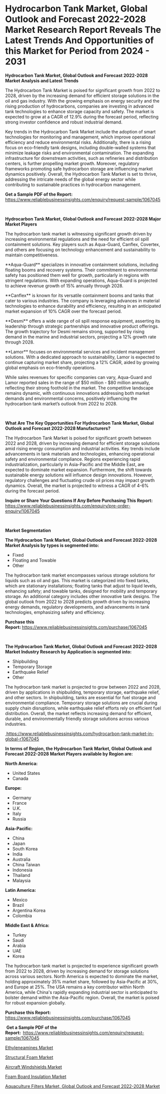 <p><h1>Hydrocarbon Tank Market, Global Outlook and Forecast 2022-2028 Market Research Report Reveals The Latest Trends And Opportunities of this Market for Period from 2024 - 2031</h1></p><p><strong>Hydrocarbon Tank Market, Global Outlook and Forecast 2022-2028 Market Analysis and Latest Trends</strong></p>
<p><p>The Hydrocarbon Tank Market is poised for significant growth from 2022 to 2028, driven by the increasing demand for efficient storage solutions in the oil and gas industry. With the growing emphasis on energy security and the rising production of hydrocarbons, companies are investing in advanced tank technologies to enhance storage capacity and safety. The market is expected to grow at a CAGR of 12.9% during the forecast period, reflecting strong investor confidence and robust industrial demand.</p><p>Key trends in the Hydrocarbon Tank Market include the adoption of smart technologies for monitoring and management, which improve operational efficiency and reduce environmental risks. Additionally, there is a rising focus on eco-friendly tank designs, including double-walled systems that minimize leakage risks and environmental contamination. The expanding infrastructure for downstream activities, such as refineries and distribution centers, is further propelling market growth. Moreover, regulatory frameworks promoting safe hydrocarbon storage are influencing market dynamics positively. Overall, the Hydrocarbon Tank Market is set to thrive, addressing the intricate needs of the global energy sector while contributing to sustainable practices in hydrocarbon management.</p></p>
<p><strong>Get a Sample PDF of the Report:&nbsp;</strong> <a href="https://www.reliablebusinessinsights.com/enquiry/request-sample/1067045">https://www.reliablebusinessinsights.com/enquiry/request-sample/1067045</a></p>
<p>&nbsp;</p>
<p><strong>Hydrocarbon Tank Market, Global Outlook and Forecast 2022-2028 Major Market Players</strong></p>
<p><p>The hydrocarbon tank market is witnessing significant growth driven by increasing environmental regulations and the need for efficient oil spill containment solutions. Key players such as Aqua-Guard, Canflex, Covertex, and others are focusing on technology enhancement and sustainability to maintain competitiveness.</p><p>**Aqua-Guard** specializes in innovative containment solutions, including floating booms and recovery systems. Their commitment to environmental safety has positioned them well for growth, particularly in regions with stringent regulations. With expanding operations, Aqua-Guard is projected to achieve revenue growth of 15% annually through 2028.</p><p>**Canflex** is known for its versatile containment booms and tanks that cater to various industries. The company is leveraging advances in material technologies to enhance durability and efficiency, resulting in an anticipated market expansion of 10% CAGR over the forecast period.</p><p>**Desmi** offers a wide range of oil spill response equipment, asserting its leadership through strategic partnerships and innovative product offerings. The growth trajectory for Desmi remains strong, supported by rising demand in the marine and industrial sectors, projecting a 12% growth rate through 2028.</p><p>**Lamor** focuses on environmental services and incident management solutions. With a dedicated approach to sustainability, Lamor is expected to continue capturing market share, projecting a 12% CAGR, aided by growing global emphasis on eco-friendly operations.</p><p>While sales revenues for specific companies can vary, Aqua-Guard and Lamor reported sales in the range of $50 million - $80 million annually, reflecting their strong foothold in the market. The competitive landscape remains dynamic, with continuous innovations addressing both market demands and environmental concerns, positively influencing the hydrocarbon tank market’s outlook from 2022 to 2028.</p></p>
<p>&nbsp;</p>
<p><strong>What Are The Key Opportunities For Hydrocarbon Tank Market, Global Outlook and Forecast 2022-2028 Manufacturers?</strong></p>
<p><p>The Hydrocarbon Tank Market is poised for significant growth between 2022 and 2028, driven by increasing demand for efficient storage solutions amid rising energy consumption and industrial activities. Key trends include advancements in tank materials and technologies, enhancing operational safety and environmental compliance. Regions experiencing rapid industrialization, particularly in Asia-Pacific and the Middle East, are expected to dominate market expansion. Furthermore, the shift towards sustainable energy solutions will influence design innovations. However, regulatory challenges and fluctuating crude oil prices may impact growth dynamics. Overall, the market is projected to witness a CAGR of 4-6% during the forecast period.</p></p>
<p><strong>Inquire or Share Your Questions If Any Before Purchasing This Report:</strong> <a href="https://www.reliablebusinessinsights.com/enquiry/pre-order-enquiry/1067045">https://www.reliablebusinessinsights.com/enquiry/pre-order-enquiry/1067045</a></p>
<p>&nbsp;</p>
<p><strong>Market Segmentation</strong></p>
<p><strong>The Hydrocarbon Tank Market, Global Outlook and Forecast 2022-2028 Market Analysis by types is segmented into:</strong></p>
<p><ul><li>Fixed</li><li>Floating and Towable</li><li>Other</li></ul></p>
<p><p>The hydrocarbon tank market encompasses various storage solutions for liquids such as oil and gas. This market is categorized into fixed tanks, which are stationary installations; floating tanks that adjust to liquid levels, enhancing safety; and towable tanks, designed for mobility and temporary storage. An additional category includes other innovative tank designs. The global outlook from 2022 to 2028 predicts growth driven by increasing energy demands, regulatory developments, and advancements in tank technologies, emphasizing safety and efficiency.</p></p>
<p><strong>Purchase this Report:&nbsp;</strong><a href="https://www.reliablebusinessinsights.com/purchase/1067045">https://www.reliablebusinessinsights.com/purchase/1067045</a></p>
<p>&nbsp;</p>
<p><strong>The Hydrocarbon Tank Market, Global Outlook and Forecast 2022-2028 Market Industry Research by Application is segmented into:</strong></p>
<p><ul><li>Shipbuilding</li><li>Temporary Storage</li><li>Earthquake Relief</li><li>Other</li></ul></p>
<p><p>The hydrocarbon tank market is projected to grow between 2022 and 2028, driven by applications in shipbuilding, temporary storage, earthquake relief, and other sectors. In shipbuilding, tanks are essential for fuel storage and environmental compliance. Temporary storage solutions are crucial during supply chain disruptions, while earthquake relief efforts rely on efficient fuel distribution. Overall, the market reflects increasing demand for efficient, durable, and environmentally friendly storage solutions across various industries.</p></p>
<p><a href="https://www.reliablebusinessinsights.com/hydrocarbon-tank-market-in-global-r1067045">&nbsp;https://www.reliablebusinessinsights.com/hydrocarbon-tank-market-in-global-r1067045</a></p>
<p><strong>In terms of Region, the Hydrocarbon Tank Market, Global Outlook and Forecast 2022-2028 Market Players available by Region are:</strong></p>
<p>
    <p> <strong> North America: </strong>
        <ul>
            <li>United States</li>
            <li>Canada</li>
        </ul>
        </p> 
    <p> <strong> Europe: </strong>
        <ul>
            <li>Germany</li>
            <li>France</li>
            <li>U.K.</li>
            <li>Italy</li>
            <li>Russia</li>
        </ul>
        </p> 
    <p> <strong> Asia-Pacific: </strong>
        <ul>
            <li>China</li>
            <li>Japan</li>
            <li>South Korea</li>
            <li>India</li>
            <li>Australia</li>
            <li>China Taiwan</li>
            <li>Indonesia</li>
            <li>Thailand</li>
            <li>Malaysia</li>
        </ul>
        </p> 
    <p> <strong> Latin America: </strong>
        <ul>
            <li>Mexico</li>
            <li>Brazil</li>
            <li>Argentina Korea</li>
            <li>Colombia</li>
        </ul>
        </p> 
    <p> <strong> Middle East & Africa: </strong>
        <ul>
            <li>Turkey</li>
            <li>Saudi</li>
            <li>Arabia</li>
            <li>UAE</li>
            <li>Korea</li>
        </ul>
    </p>
    </p>
<p><p>The hydrocarbon tank market is projected to experience significant growth from 2022 to 2028, driven by increasing demand for storage solutions across various sectors. North America is expected to dominate the market, holding approximately 35% market share, followed by Asia-Pacific at 30%, and Europe at 25%. The USA remains a key contributor within North America, while China's rapidly expanding industrial sector is anticipated to bolster demand within the Asia-Pacific region. Overall, the market is poised for robust expansion globally.</p></p>
<p><strong>Purchase this Report: </strong><a href="https://www.reliablebusinessinsights.com/purchase/1067045">https://www.reliablebusinessinsights.com/purchase/1067045</a></p>
<p>&nbsp;<strong>Get a Sample PDF of the Report:&nbsp;&nbsp;</strong><a href="https://www.reliablebusinessinsights.com/enquiry/request-sample/1067045">https://www.reliablebusinessinsights.com/enquiry/request-sample/1067045</a></p>
<p><strong></strong></p>
<p><p><a href="https://www.linkedin.com/pulse/ethyleneamines-market-trends-analysis-opportunities-challenges-te8gf?trackingId=etvH4iomTBG6ZH8RgNMalg%3D%3D">Ethyleneamines Market</a></p><p><a href="https://www.linkedin.com/pulse/evaluating-global-structural-foam-market-trends-growth-opportunities-ce5tf?trackingId=HiAuahmeSAug%2F6%2BJIOxfrQ%3D%3D">Structural Foam Market</a></p><p><a href="https://www.linkedin.com/pulse/global-aircraft-windshields-market-trends-insights-growth-opportunities-hgh2f?trackingId=xQ5D0sxbSQWy2mbXj52qVg%3D%3D">Aircraft Windshields Market</a></p><p><a href="https://www.linkedin.com/pulse/foam-board-insulation-market-size-growth-trends-statistics-xfv9f?trackingId=2PLyxVfoQUWfASSRcACvQQ%3D%3D">Foam Board Insulation Market</a></p><p><a href="https://github.com/bmorecock/Market-Research-Report-List-5/blob/main/aquaculture-filters-market-global-outlook-and-forecast-2022-2028-market.md">Aquaculture Filters Market, Global Outlook and Forecast 2022-2028 Market</a></p></p>